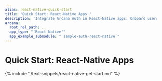 ```yaml
---
alias: react-native-quick-start
title: 'Quick Start: React-Native Apps '
description: 'Integrate Arcana Auth in React-Native apps. Onboard users via social login. Provide instant access to the in-app Arcana wallet for signing transactions.'
arcana:
  root_rel_path: ..
  app_type: "'React-Native'"
  app_example_submodule: "`sample-auth-react-native`"
---
```


# Quick Start: React-Native Apps

{% include "./text-snippets/react-native-get-start.md" %}
